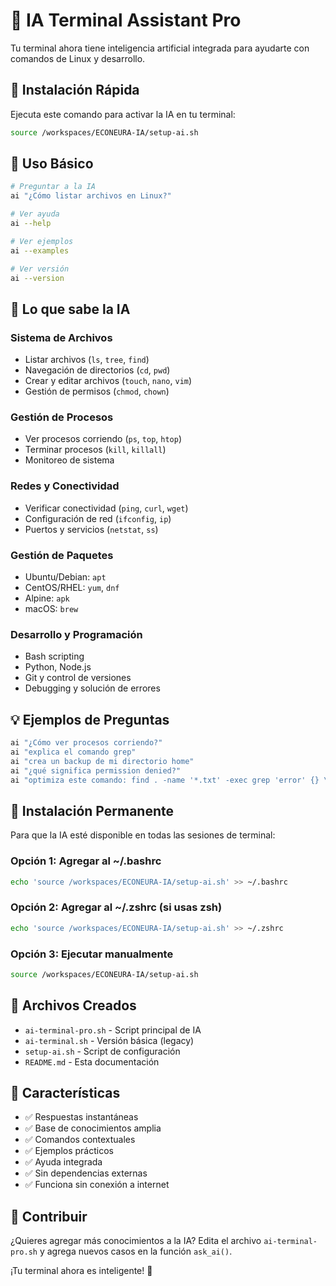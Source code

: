# 🤖 IA Terminal Assistant Pro

Tu terminal ahora tiene inteligencia artificial integrada para ayudarte con comandos de Linux y desarrollo.

## 🚀 Instalación Rápida

Ejecuta este comando para activar la IA en tu terminal:

```bash
source /workspaces/ECONEURA-IA/setup-ai.sh
```

## 📖 Uso Básico

```bash
# Preguntar a la IA
ai "¿Cómo listar archivos en Linux?"

# Ver ayuda
ai --help

# Ver ejemplos
ai --examples

# Ver versión
ai --version
```

## 🧠 Lo que sabe la IA

### Sistema de Archivos
- Listar archivos (`ls`, `tree`, `find`)
- Navegación de directorios (`cd`, `pwd`)
- Crear y editar archivos (`touch`, `nano`, `vim`)
- Gestión de permisos (`chmod`, `chown`)

### Gestión de Procesos
- Ver procesos corriendo (`ps`, `top`, `htop`)
- Terminar procesos (`kill`, `killall`)
- Monitoreo de sistema

### Redes y Conectividad
- Verificar conectividad (`ping`, `curl`, `wget`)
- Configuración de red (`ifconfig`, `ip`)
- Puertos y servicios (`netstat`, `ss`)

### Gestión de Paquetes
- Ubuntu/Debian: `apt`
- CentOS/RHEL: `yum`, `dnf`
- Alpine: `apk`
- macOS: `brew`

### Desarrollo y Programación
- Bash scripting
- Python, Node.js
- Git y control de versiones
- Debugging y solución de errores

## 💡 Ejemplos de Preguntas

```bash
ai "¿Cómo ver procesos corriendo?"
ai "explica el comando grep"
ai "crea un backup de mi directorio home"
ai "¿qué significa permission denied?"
ai "optimiza este comando: find . -name '*.txt' -exec grep 'error' {} \;"
```

## 🔧 Instalación Permanente

Para que la IA esté disponible en todas las sesiones de terminal:

### Opción 1: Agregar al ~/.bashrc
```bash
echo 'source /workspaces/ECONEURA-IA/setup-ai.sh' >> ~/.bashrc
```

### Opción 2: Agregar al ~/.zshrc (si usas zsh)
```bash
echo 'source /workspaces/ECONEURA-IA/setup-ai.sh' >> ~/.zshrc
```

### Opción 3: Ejecutar manualmente
```bash
source /workspaces/ECONEURA-IA/setup-ai.sh
```

## 📁 Archivos Creados

- `ai-terminal-pro.sh` - Script principal de IA
- `ai-terminal.sh` - Versión básica (legacy)
- `setup-ai.sh` - Script de configuración
- `README.md` - Esta documentación

## 🎯 Características

- ✅ Respuestas instantáneas
- ✅ Base de conocimientos amplia
- ✅ Comandos contextuales
- ✅ Ejemplos prácticos
- ✅ Ayuda integrada
- ✅ Sin dependencias externas
- ✅ Funciona sin conexión a internet

## 🤝 Contribuir

¿Quieres agregar más conocimientos a la IA? Edita el archivo `ai-terminal-pro.sh` y agrega nuevos casos en la función `ask_ai()`.

¡Tu terminal ahora es inteligente! 🚀
